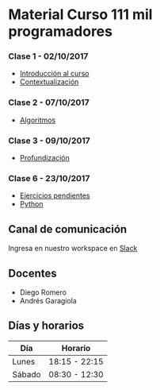 # Material Curso 111 mil programadores

### Clase 1 - 02/10/2017

- [Introducción al curso](Clase_1_Introduccion_1.0.pptx?raw=true)
- [Contextualización](Clase_1_Contextualizacion_1.0.pptx?raw=true)

### Clase 2 - 07/10/2017

- [Algoritmos](Clase_2_Algoritmos_1.0.pptx?raw=true)

### Clase 3 - 09/10/2017

- [Profundización](Clase_3_Profundizacion_1.0.pptx?raw=true)

### Clase 6 - 23/10/2017

- [Ejercicios pendientes](Clase_6_Ejericicos_1.0.pptx?raw=true)
- [Python](Clase_6_Python_1.0.pptx?raw=true)

## Canal de comunicación

Ingresa en nuestro workspace en [Slack](https://111milprogramadores.slack.com)


## Docentes

- Diego Romero
- Andrés Garagiola

## Días y horarios

| Día	       | Horario      |
| ----------- |:-------------:|
| Lunes       | 18:15 - 22:15 |
| Sábado      | 08:30 - 12:30 |




 
